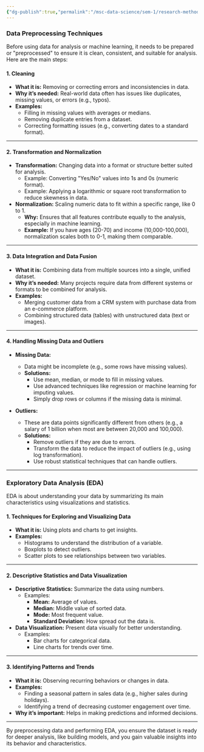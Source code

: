 ```yaml
---
{"dg-publish":true,"permalink":"/msc-data-science/sem-1/research-methodology/2-c-data-preprocessing-techniques/","title":"Data preprocessing techniques","tags":["Types-of-research","dataprocesssing-techniques"],"created":"2025-01-06T19:47:26.000+05:30"}
---
```


### **Data Preprocessing Techniques**

Before using data for analysis or machine learning, it needs to be prepared or "preprocessed" to ensure it is clean, consistent, and suitable for analysis. Here are the main steps:

#### **1. Cleaning**

- **What it is:** Removing or correcting errors and inconsistencies in data.
- **Why it’s needed:** Real-world data often has issues like duplicates, missing values, or errors (e.g., typos).
- **Examples:**
    - Filling in missing values with averages or medians.
    - Removing duplicate entries from a dataset.
    - Correcting formatting issues (e.g., converting dates to a standard format).

---

#### **2. Transformation and Normalization**

- **Transformation:** Changing data into a format or structure better suited for analysis.
    - Example: Converting "Yes/No" values into 1s and 0s (numeric format).
    - Example: Applying a logarithmic or square root transformation to reduce skewness in data.
- **Normalization:** Scaling numeric data to fit within a specific range, like 0 to 1.
    - **Why:** Ensures that all features contribute equally to the analysis, especially in machine learning.
    - **Example:** If you have ages (20-70) and income (10,000-100,000), normalization scales both to 0-1, making them comparable.

---

#### **3. Data Integration and Data Fusion**

- **What it is:** Combining data from multiple sources into a single, unified dataset.
- **Why it’s needed:** Many projects require data from different systems or formats to be combined for analysis.
- **Examples:**
    - Merging customer data from a CRM system with purchase data from an e-commerce platform.
    - Combining structured data (tables) with unstructured data (text or images).

---

#### **4. Handling Missing Data and Outliers**

- **Missing Data:**
    
    - Data might be incomplete (e.g., some rows have missing values).
    - **Solutions:**
        - Use mean, median, or mode to fill in missing values.
        - Use advanced techniques like regression or machine learning for imputing values.
        - Simply drop rows or columns if the missing data is minimal.
- **Outliers:**
    
    - These are data points significantly different from others (e.g., a salary of 1 billion when most are between 20,000 and 100,000).
    - **Solutions:**
        - Remove outliers if they are due to errors.
        - Transform the data to reduce the impact of outliers (e.g., using log transformation).
        - Use robust statistical techniques that can handle outliers.

---

### **Exploratory Data Analysis (EDA)**

EDA is about understanding your data by summarizing its main characteristics using visualizations and statistics.

#### **1. Techniques for Exploring and Visualizing Data**

- **What it is:** Using plots and charts to get insights.
- **Examples:**
    - Histograms to understand the distribution of a variable.
    - Boxplots to detect outliers.
    - Scatter plots to see relationships between two variables.

---

#### **2. Descriptive Statistics and Data Visualization**

- **Descriptive Statistics:** Summarize the data using numbers.
    - Examples:
        - **Mean:** Average of values.
        - **Median:** Middle value of sorted data.
        - **Mode:** Most frequent value.
        - **Standard Deviation:** How spread out the data is.
- **Data Visualization:** Present data visually for better understanding.
    - Examples:
        - Bar charts for categorical data.
        - Line charts for trends over time.

---

#### **3. Identifying Patterns and Trends**

- **What it is:** Observing recurring behaviors or changes in data.
- **Examples:**
    - Finding a seasonal pattern in sales data (e.g., higher sales during holidays).
    - Identifying a trend of decreasing customer engagement over time.
- **Why it’s important:** Helps in making predictions and informed decisions.

---

By preprocessing data and performing EDA, you ensure the dataset is ready for deeper analysis, like building models, and you gain valuable insights into its behavior and characteristics.